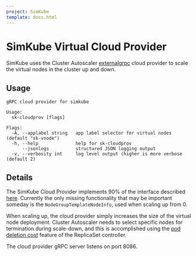 ```yaml
---
project: SimKube
template: docs.html
---
```


# SimKube Virtual Cloud Provider

SimKube uses the Cluster Autoscaler
[externalgrpc](https://github.com/kubernetes/autoscaler/tree/master/cluster-autoscaler/cloudprovider/externalgrpc) cloud
provider to scale the virtual nodes in the cluster up and down.

## Usage

```
gRPC cloud provider for simkube

Usage:
  sk-cloudprov [flags]

Flags:
  -A, --applabel string   app label selector for virtual nodes (default "sk-vnode")
  -h, --help              help for sk-cloudprov
      --jsonlogs          structured JSON logging output
  -v, --verbosity int     log level output (higher is more verbose (default 2)
```

## Details

The SimKube Cloud Provider implements 90% of the interface described
[here](https://github.com/kubernetes/autoscaler/blob/master/cluster-autoscaler/cloudprovider/externalgrpc/protos/externalgrpc.proto).
Currently the only missing functionality that may be important someday is the `NodeGroupTemplateNodeInfo`, used when
scaling up from 0.

When scaling up, the cloud provider simply increases the size of the virtual node deployment.  Cluster Autoscaler needs
to select specific nodes for termination during scale-down, and this is accomplished using the [pod deletion
cost](https://kubernetes.io/docs/concepts/workloads/controllers/replicaset/#pod-deletion-cost) feature of the ReplicaSet
controller.

The cloud provider gRPC server listens on port 8086.
